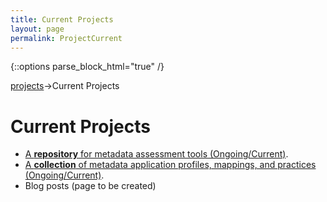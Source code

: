 ```yaml
---
title: Current Projects
layout: page
permalink: ProjectCurrent
---
```

   {::options parse_block_html="true" /}

<a href="/Projects">projects</a>->Current Projects

<h1 id="top">Current Projects</h1>

* [A <b>repository</b> for metadata assessment tools (Ongoing/Current)](/Tools).
* [A <b>collection</b> of metadata application profiles, mappings, and practices (Ongoing/Current)](https://dlfmetadataassessment.github.io/MetadataSpecsClearinghouse).
* Blog posts (page to be created)
